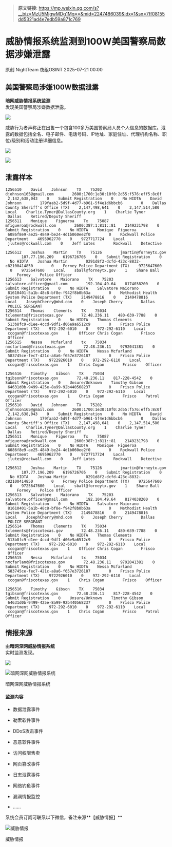 > **原文链接**: https://mp.weixin.qq.com/s?__biz=MzU5MjgwMDg1Mg==&mid=2247486039&idx=1&sn=7ff08155dd5321ad4e7edb59a871c769

#  威胁情报系统监测到100W美国警察局数据涉嫌泄露  
原创 NightTeam  夜组OSINT   2025-07-21 00:00  
  
## 美国警察局涉嫌100W数据泄露  
  
**暗网威胁情报系统监测**  
发现美国警察局涉嫌数据泄露。  
  
![](https://mmbiz.qpic.cn/sz_mmbiz_png/GLyX5CgG8A0hu2wJTQaDtvGI79dIhHRbUU8OkZaLBTWHrJa0DzMFibUaibfnIpxFoJ69rjp8DzX750jB3urKDkiaQ/640?wx_fmt=png&from=appmsg "")  
  
威胁行为者声称正在出售一个包含100多万美国警察局人员个人信息的数据库。泄露的数据包括全名、电子邮件、电话号码、IP地址、家庭住址、代理机构名称、职位/级别和活动注册详细信息。  
  
![](https://mmbiz.qpic.cn/sz_mmbiz_jpg/GLyX5CgG8A0hu2wJTQaDtvGI79dIhHRbBU5gZVnxDJJ4tv4SKV1GUgYMwYkAJsm2epxAyYDl2V0SCDzy6twCFQ/640?wx_fmt=jpeg&from=appmsg "")  
  
![](https://mmbiz.qpic.cn/sz_mmbiz_png/GLyX5CgG8A0hu2wJTQaDtvGI79dIhHRbtFrMZOAhlqiabpZZlnLLgYBfdFYe4M4kAopJiacYvU9ia7aLvnAFU8wow/640?wx_fmt=png&from=appmsg "")  
## 泄露样本  
  

```
1256510    David    Johnson    TX    75202        djohnson165@gmail.com        2600:1700:1e30:10f0:2d55:f576:eff5:8c0f    2,142,638,043    0    Submit Registration    0    No HIDTA    David Johnson        179faab2-5d9f-4d77-b961-5f4e1d6bbcb6        0    Dallas County Sheriff's Office (TX)    2,147,498,641    0    2,147,514,580    Local    Charlie.Tyner@DallasCounty.org    1    Charlie Tyner        Dallas    Retired/Deputy Sheriff        
1256511    Monique    Figueroa    Tx    75087        mfigueroa@rockwall.com        2600:387:1:811::81    2149231798    0    Submit Registration    0    No HIDTA    Monique  Figueroa        6086f8e9-ae25-4849-be24-4d1b060ee2f0        0    Rockwall Police Department    4695962770    0    9727717724    Local    jlutes@rockwall.com    0    Jeff Lutes        Rockwall    Detective        
1256512    Joshua    Martin    TX    75126        jmartin@forneytx.gov        107.77.196.209    6196726705    0    Submit Registration    0    No HIDTA    Joshua Martin        0291d8f2-dcfd-423c-8832-c82100414850        0    Forney Police Department (TX)    9725647600    0    9725647600    Local    sball@forneytx.gov    1    Shane Ball        Forney    Police Officer        
1256513    Salvatore    Maiorano    TX    75203        salvatore.officer@gmail.com        192.104.49.64    8174038200    0    Submit Registration    0    No HIDTA    Salvatore Maiorano        81610401-5a1b-48c8-bf8e-f942f8b0b63a        0    Methodist Health System Police Department (TX)    2149478816    0    2149478816    Local    JosephCherry@mhd.com    0    Joseph Cherry        Dallas    POLICE SERGEANT        
1256514    Thomas    Clements    TX    75034        tclements@friscotexas.gov        72.48.236.11    480-639-7788    0    Submit Registration    0    No HIDTA    Thomas Clements        513b8fc9-d1ee-4ccd-9df1-d06e9a6512c9        0    Frisco Police Department (TX)    972-292-6010    0    972-292-6110    Local    ccogan@friscotexas.gov    1    Officer Chris Cogan        Frisco    Officer        
1256515    Nessa    Mcfarland    tx    75034        nmcfarland@friscotexas.gov        72.48.236.11    9792041381    0    Submit Registration    0    No HIDTA    Nessa Mcfarland        583745ce-fec7-421c-a8a6-f657e3726187        0    Frisco Police Department (TX)    9722926010    0    972-292-6110    Local    ccogan@friscotexas.gov    1    Chris Cogan        Frisco    Officer        
1256516    Timothy    Gibson    TX    75034        tgibson@friscotexas.gov        72.48.236.11    817-228-4542    0    Submit Registration    0    Unsure/Unknown    Timothy Gibson        64631d0b-9499-425e-8a99-92b440568237        0    Frisco Police Department (TX)    972-292-6010    0    972-292-6110    Local    ccogan@friscotexas.gov    1    Chris Cogan        Frisco    Patrol Officer        
1256510    David    Johnson    TX    75202        djohnson165@gmail.com        2600:1700:1e30:10f0:2d55:f576:eff5:8c0f    2,142,638,043    0    Submit Registration    0    No HIDTA    David Johnson        179faab2-5d9f-4d77-b961-5f4e1d6bbcb6        0    Dallas County Sheriff's Office (TX)    2,147,498,641    0    2,147,514,580    Local    Charlie.Tyner@DallasCounty.org    1    Charlie Tyner        Dallas    Retired/Deputy Sheriff        
1256511    Monique    Figueroa    Tx    75087        mfigueroa@rockwall.com        2600:387:1:811::81    2149231798    0    Submit Registration    0    No HIDTA    Monique  Figueroa        6086f8e9-ae25-4849-be24-4d1b060ee2f0        0    Rockwall Police Department    4695962770    0    9727717724    Local    jlutes@rockwall.com    0    Jeff Lutes        Rockwall    Detective        
1256512    Joshua    Martin    TX    75126        jmartin@forneytx.gov        107.77.196.209    6196726705    0    Submit Registration    0    No HIDTA    Joshua Martin        0291d8f2-dcfd-423c-8832-c82100414850        0    Forney Police Department (TX)    9725647600    0    9725647600    Local    sball@forneytx.gov    1    Shane Ball        Forney    Police Officer        
1256513    Salvatore    Maiorano    TX    75203        salvatore.officer@gmail.com        192.104.49.64    8174038200    0    Submit Registration    0    No HIDTA    Salvatore Maiorano        81610401-5a1b-48c8-bf8e-f942f8b0b63a        0    Methodist Health System Police Department (TX)    2149478816    0    2149478816    Local    JosephCherry@mhd.com    0    Joseph Cherry        Dallas    POLICE SERGEANT        
1256514    Thomas    Clements    TX    75034        tclements@friscotexas.gov        72.48.236.11    480-639-7788    0    Submit Registration    0    No HIDTA    Thomas Clements        513b8fc9-d1ee-4ccd-9df1-d06e9a6512c9        0    Frisco Police Department (TX)    972-292-6010    0    972-292-6110    Local    ccogan@friscotexas.gov    1    Officer Chris Cogan        Frisco    Officer        
1256515    Nessa    Mcfarland    tx    75034        nmcfarland@friscotexas.gov        72.48.236.11    9792041381    0    Submit Registration    0    No HIDTA    Nessa Mcfarland        583745ce-fec7-421c-a8a6-f657e3726187        0    Frisco Police Department (TX)    9722926010    0    972-292-6110    Local    ccogan@friscotexas.gov    1    Chris Cogan        Frisco    Officer        
1256516    Timothy    Gibson    TX    75034        tgibson@friscotexas.gov        72.48.236.11    817-228-4542    0    Submit Registration    0    Unsure/Unknown    Timothy Gibson        64631d0b-9499-425e-8a99-92b440568237        0    Frisco Police Department (TX)    972-292-6010    0    972-292-6110    Local    ccogan@friscotexas.gov    1    Chris Cogan        Frisco    Patrol Officer        
```

  
## 情报来源  
  
由**暗网深网威胁情报系统**  
实时监测发现。  
  
![](https://mmbiz.qpic.cn/sz_mmbiz_png/GLyX5CgG8A0hu2wJTQaDtvGI79dIhHRbGVmMibfVnhxZPmpfecLTnwuvCUXyQVFm1721uqSbxZtWzR9Bvzs0KmA/640?wx_fmt=png&from=appmsg "")  
  
![暗网深网威胁情报系统](https://mmbiz.qpic.cn/sz_mmbiz_png/GLyX5CgG8A0hu2wJTQaDtvGI79dIhHRb0Ij6JZVXUficpEz5top1XdZwOSTJ2B9gEqEhXb3PkyboRGuKFUM1hMw/640?wx_fmt=png&from=appmsg "")  
  
暗网深网威胁情报系统  
#### 监测内容  
- 数据泄露事件  
  
- 勒索软件事件  
  
- DDoS攻击事件  
  
- 恶意软件事件  
  
- 访问权限售卖  
  
- 网页篡改事件  
  
- 日志泄露事件  
  
- 网络钓鱼事件  
  
- 漏洞情报监控  
  
- ......  
  
系统会员订阅可联系以下微信，备注来源**【威胁情报】**  
  
![威胁情报](https://mmbiz.qpic.cn/sz_mmbiz_png/GLyX5CgG8A0hu2wJTQaDtvGI79dIhHRbkJwGmtJ6VEhjzxHzSjIhic8RB3xKSKhSVfiblLvgd2Fs6dn8PQiaLA8fg/640?wx_fmt=png&from=appmsg "")  
  
威胁情报  
  
  
